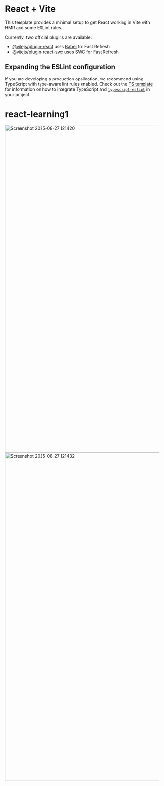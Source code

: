 # React + Vite

This template provides a minimal setup to get React working in Vite with HMR and some ESLint rules.

Currently, two official plugins are available:

- [@vitejs/plugin-react](https://github.com/vitejs/vite-plugin-react/blob/main/packages/plugin-react) uses [Babel](https://babeljs.io/) for Fast Refresh
- [@vitejs/plugin-react-swc](https://github.com/vitejs/vite-plugin-react/blob/main/packages/plugin-react-swc) uses [SWC](https://swc.rs/) for Fast Refresh

## Expanding the ESLint configuration

If you are developing a production application, we recommend using TypeScript with type-aware lint rules enabled. Check out the [TS template](https://github.com/vitejs/vite/tree/main/packages/create-vite/template-react-ts) for information on how to integrate TypeScript and [`typescript-eslint`](https://typescript-eslint.io) in your project.
# react-learning1
<img width="1919" height="1076" alt="Screenshot 2025-08-27 121420" src="https://github.com/user-attachments/assets/6ea9ee08-3573-48bf-9e54-914c6017b008" />
<img width="1919" height="1076" alt="Screenshot 2025-08-27 121432" src="https://github.com/user-attachments/assets/438c7c58-7a59-4f18-a41c-ec3d9607e1b9" />
